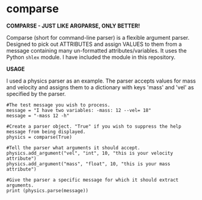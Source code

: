 # comparse

<b>COMPARSE - JUST LIKE ARGPARSE, ONLY BETTER!</b>

Comparse (short for command-line parser) is a flexible argument parser. Designed to pick out ATTRIBUTES and assign VALUES to them from a message containing many un-formatted attributes/variables. It uses the Python `shlex` module. I have included the module in this repository.


<b>USAGE</b>

I used a physics parser as an example. The parser accepts values for mass and velocity and assigns them to a dictionary with keys 'mass' and 'vel' as specified by the parser. 

    #The test message you wish to process.
    message = "I have two variables: -mass: 12 --vel= 18"
    message = "-mass 12 -h"

    #Create a parser object. "True" if you wish to suppress the help message from being displayed. 
    physics = comparse(True)

    #Tell the parser what arguments it should accept.
    physics.add_argument("vel", "int", 10, "this is your velocity attribute")
    physics.add_argument("mass", "float", 10, "this is your mass attribute")  

    #Give the parser a specific message for which it should extract arguments.
    print (physics.parse(message))

